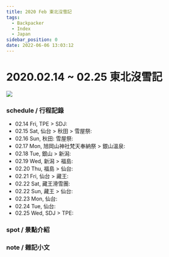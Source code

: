 ```yaml
---
title: 2020 Feb 東北沒雪記
tags:
  - Backpacker
  - Index
  - Japan
sidebar_position: 0
date: 2022-06-06 13:03:12
---
```


# 2020.02.14 ~ 02.25 東北沒雪記

![](https://lh3.googleusercontent.com/OlkxUiIJstkaeqc9_NeZ2O4q7-bxZK3mDbdEE_3TB7Yj4N5A7lnK_Q4KcRSOuVtHg2vzl5kAbrBBbV4UDdlfAzPRtSRO8Hsm6OHkUFCVWJnA84JTynWI4LiyUDxYtZRqlj26PGgZlCcImb98jgMjCnMGTIw2d1T8A7ZHBNKYp-BWi5q9o7uBVZrkBcUas3t6BaqTuxyMQxNQ6nDTWjk4M4riFw_lIuw4slsTxPouQabUzDYqWPh76WUNXvg2m9UqAEZ2vKml5xt943nVdNli6HZCc5dQnuujQZg_S781gfG5g0OKzYZXz4AdU2BaOChJUVDAFXRHysPgjfpg_mvRSPmQ1bSm3X8_MgzbPTMqA84uIPFrtB5O0qRJpJcrrSh19Cc0ddvaHdgJtklnRUhzaF4SHgsR_FJY_7a-UY3Fd_EMFIHIAGd-POYl2BCdojdfZ45OM1RzBN2NSevOi0xlzeN_vWmJqffa7NakGBcIJ7y7nlGmM1MEq_0z4zHuy4kcJmalOejdEiQE7Eojz1NoK73BhaZ_960APBMgPsmCqDzG1-_oRZzFlmXMXfLDLTSgykIZeKcbBas-_RZePdO3JI9x72nD1pwq1MxlMCkXwiQ3X37Gd7t7rgqlSSAo3vNQboZq7fOyOrp6us0wV0wrsx4y35sueQ9iz9r82BQg-1-WpNZvPsyPdvBiHMV_cSgFtOilHxB3Z_jdiuGSdy3-DQoOSdkaWX0LY-MyHvAOGHjYfHe2ZE_j_bjQixOBfdk=w800-no?authuser=0)

### schedule / 行程記錄

- 02.14 Fri, TPE > SDJ:
- 02.15 Sat, 仙台 > 秋田 > 雪屋祭:
- 02.16 Sun, 秋田: 雪屋祭:
- 02.17 Mon, 旭岡山神社梵天奉納祭 > 銀山溫泉:
- 02.18 Tue, 銀山 > 新潟:
- 02.19 Wed, 新潟 > 福島:
- 02.20 Thu, 福島 > 仙台:
- 02.21 Fri, 仙台 > 藏王:
- 02.22 Sat, 藏王滑雪團:
- 02.22 Sun, 藏王 > 仙台:
- 02.23 Mon, 仙台:
- 02.24 Tue, 仙台:
- 02.25 Wed, SDJ > TPE:

### spot / 景點介紹

### note / 雜記小文

<!-- Lonely Planet
00 Index
10 schedule
40 spot
    41 roma
    42 venus
    43 米蘭
    44 南義
50 cuisine
55 lodge
70 note
    78 orz
    80 essaya
-->
